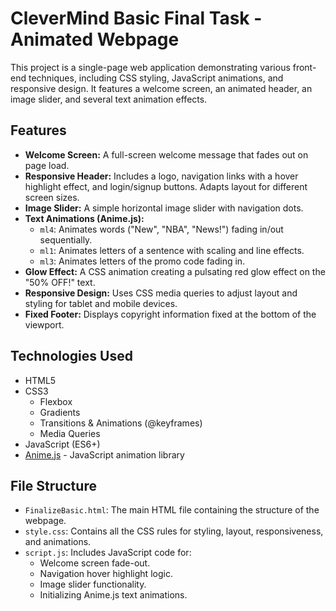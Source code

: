 # CleverMind Basic Final Task  - Animated Webpage

This project is a single-page web application demonstrating various front-end techniques, including CSS styling, JavaScript animations, and responsive design. It features a welcome screen, an animated header, an image slider, and several text animation effects.

## Features

*   **Welcome Screen:** A full-screen welcome message that fades out on page load.
*   **Responsive Header:** Includes a logo, navigation links with a hover highlight effect, and login/signup buttons. Adapts layout for different screen sizes.
*   **Image Slider:** A simple horizontal image slider with navigation dots.
*   **Text Animations (Anime.js):**
    *   `ml4`: Animates words ("New", "NBA", "News!") fading in/out sequentially.
    *   `ml1`: Animates letters of a sentence with scaling and line effects.
    *   `ml3`: Animates letters of the promo code fading in.
*   **Glow Effect:** A CSS animation creating a pulsating red glow effect on the "50% OFF!" text.
*   **Responsive Design:** Uses CSS media queries to adjust layout and styling for tablet and mobile devices.
*   **Fixed Footer:** Displays copyright information fixed at the bottom of the viewport.

## Technologies Used

*   HTML5
*   CSS3
    *   Flexbox
    *   Gradients
    *   Transitions & Animations (@keyframes)
    *   Media Queries
*   JavaScript (ES6+)
*   [Anime.js](https://animejs.com/) - JavaScript animation library

## File Structure

*   `FinalizeBasic.html`: The main HTML file containing the structure of the webpage.
*   `style.css`: Contains all the CSS rules for styling, layout, responsiveness, and animations.
*   `script.js`: Includes JavaScript code for:
    *   Welcome screen fade-out.
    *   Navigation hover highlight logic.
    *   Image slider functionality.
    *   Initializing Anime.js text animations.

